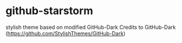 # github-starstorm
stylish theme based on modified GitHub-Dark
Credits to GitHub-Dark (https://github.com/StylishThemes/GitHub-Dark)
